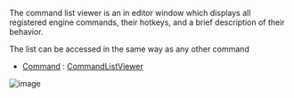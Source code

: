 The command list viewer is an in editor window which displays all registered engine commands, their hotkeys, and a brief description of their behavior.

The list can be accessed in the same way as any other command

- [Command](https://github.com/zeroengineteam/ZeroDocs/blob/master/zero_editor_documentation/zeromanual/editor/editorcommands.markdown) : [CommandListViewer](https://github.com/zeroengineteam/ZeroDocs/blob/master/code_reference/command_reference.markdown#commandlistviewer)



![image](https://media.githubusercontent.com/media/zeroengineteam/ZeroFiles/master/doc_files/90634.png)

 

 